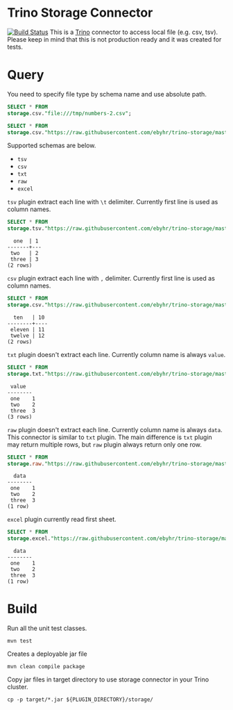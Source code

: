 # Trino Storage Connector 
[![Build Status](https://github.com/ebyhr/trino-storage/workflows/CI/badge.svg)](https://github.com/ebyhr/trino-storage/actions?query=workflow%3ACI+event%3Apush+branch%3Amaster)
This is a [Trino](http://trino.io/) connector to access local file (e.g. csv, tsv). Please keep in mind that this is not production ready and it was created for tests.

# Query
You need to specify file type by schema name and use absolute path.
```sql
SELECT * FROM
storage.csv."file:///tmp/numbers-2.csv";

SELECT * FROM
storage.csv."https://raw.githubusercontent.com/ebyhr/trino-storage/master/src/test/resources/example-data/numbers-2.csv";
``` 

Supported schemas are below.
- `tsv`
- `csv`
- `txt`
- `raw`
- `excel`

`tsv` plugin extract each line with `\t` delimiter. Currently first line is used as column names.
```sql
SELECT * FROM
storage.tsv."https://raw.githubusercontent.com/ebyhr/trino-storage/master/src/test/resources/example-data/numbers.tsv";
``` 
```
  one  | 1 
-------+---
 two   | 2 
 three | 3
(2 rows)
```


`csv` plugin extract each line with `,` delimiter. Currently first line is used as column names.
```sql
SELECT * FROM
storage.csv."https://raw.githubusercontent.com/ebyhr/trino-storage/master/src/test/resources/example-data/numbers-2.csv";
```
```
  ten   | 10 
--------+----
 eleven | 11 
 twelve | 12
(2 rows)
```

`txt` plugin doesn't extract each line. Currently column name is always `value`.
```sql
SELECT * FROM
storage.txt."https://raw.githubusercontent.com/ebyhr/trino-storage/master/src/test/resources/example-data/numbers.tsv";
``` 
```
 value  
--------
 one    1   
 two    2   
 three  3
(3 rows)
```

`raw` plugin doesn't extract each line. Currently column name is always `data`. This connector is similar to `txt` plugin. 
The main difference is `txt` plugin may return multiple rows, but `raw` plugin always return only one row.
```sql
SELECT * FROM
storage.raw."https://raw.githubusercontent.com/ebyhr/trino-storage/master/src/test/resources/example-data/numbers.tsv";
``` 
```
  data  
--------
 one    1   
 two    2   
 three  3 
(1 row)
```

`excel` plugin currently read first sheet.
```sql
SELECT * FROM
storage.excel."https://raw.githubusercontent.com/ebyhr/trino-storage/master/src/test/resources/example-data/sample.xlsx";
``` 
```
  data  
--------
 one    1   
 two    2   
 three  3 
(1 row)
```

# Build
Run all the unit test classes.
```
mvn test
```

Creates a deployable jar file
```
mvn clean compile package
```

Copy jar files in target directory to use storage connector in your Trino cluster.
```
cp -p target/*.jar ${PLUGIN_DIRECTORY}/storage/
```
